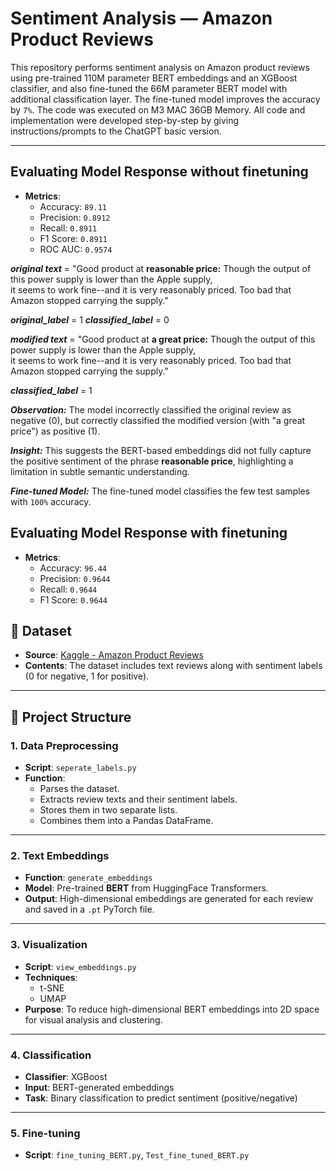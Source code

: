 # Sentiment Analysis — Amazon Product Reviews

This repository performs sentiment analysis on Amazon product reviews using pre-trained 110M parameter BERT embeddings and an XGBoost classifier, and also fine-tuned the 66M parameter BERT model with additional classification layer.  The fine-tuned model improves the accuracy by `7%`. The code was executed on M3 MAC 36GB Memory. All code and implementation were developed step-by-step by giving instructions/prompts to the ChatGPT basic version.

---

## Evaluating Model Response without finetuning

- **Metrics**:
  - Accuracy: `89.11`
  - Precision: `0.8912`
  - Recall: `0.8911`
  - F1 Score: `0.8911`
  - ROC AUC: `0.9574`

***original text*** = "Good product at **reasonable price:** Though the output of this power supply is lower than the Apple supply, \
it seems to work fine--and it is very reasonably priced. Too bad that Amazon stopped carrying the supply."

***original_label*** = 1
***classified_label*** = 0

***modified text*** = "Good product at **a great price:** Though the output of this power supply is lower than the Apple supply, \
it seems to work fine--and it is very reasonably priced. Too bad that Amazon stopped carrying the supply."

***classified_label*** = 1

***Observation:***
The model incorrectly classified the original review as negative (0), but correctly classified the modified version (with "a great price") as positive (1).

***Insight:***
This suggests the BERT-based embeddings did not fully capture the positive sentiment of the phrase **reasonable price**, highlighting a limitation in subtle semantic understanding.

***Fine-tuned Model:***
The fine-tuned model classifies the few test samples with `100%` accuracy.

## Evaluating Model Response with finetuning

- **Metrics**:
  - Accuracy: `96.44`
  - Precision: `0.9644`
  - Recall: `0.9644`
  - F1 Score: `0.9644`

## 📂 Dataset

- **Source**: [Kaggle - Amazon Product Reviews](https://www.kaggle.com/datasets/bittlingmayer/amazonreviews)
- **Contents**: The dataset includes text reviews along with sentiment labels (0 for negative, 1 for positive).

---

## 🧩 Project Structure

### 1. **Data Preprocessing**
- **Script**: `seperate_labels.py`
- **Function**: 
  - Parses the dataset.
  - Extracts review texts and their sentiment labels.
  - Stores them in two separate lists.
  - Combines them into a Pandas DataFrame.

---

### 2. **Text Embeddings**
- **Function**: `generate_embeddings`
- **Model**: Pre-trained **BERT** from HuggingFace Transformers.
- **Output**: High-dimensional embeddings are generated for each review and saved in a `.pt` PyTorch file.

---

### 3. **Visualization**
- **Script**: `view_embeddings.py`
- **Techniques**: 
  - t-SNE
  - UMAP
- **Purpose**: To reduce high-dimensional BERT embeddings into 2D space for visual analysis and clustering.

---

### 4. **Classification**
- **Classifier**: XGBoost
- **Input**: BERT-generated embeddings
- **Task**: Binary classification to predict sentiment (positive/negative)

---

### 5. **Fine-tuning**

- **Script**: `fine_tuning_BERT.py`, `Test_fine_tuned_BERT.py`

